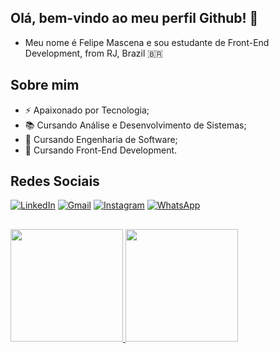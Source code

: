 ## Olá, bem-vindo ao meu perfil Github! 👋

- Meu nome é Felipe Mascena e sou estudante de Front-End Development, from RJ, Brazil 🇧🇷

## Sobre mim
- ⚡ Apaixonado por Tecnologia;
- 📚 Cursando Análise e Desenvolvimento de Sistemas;
- 📖 Cursando Engenharia de Software;
- 🚀 Cursando Front-End Development.

## Redes Sociais

[![LinkedIn](https://img.shields.io/badge/LinkedIn-0077B5?&logo=linkedin&logoColor=white)](https://www.linkedin.com/in/felipe-mascena/)
[![Gmail](https://img.shields.io/badge/Gmail-D14836?&logo=gmail&logoColor=white)](mailto:felipe.mascena.dev@gmail.com)
[![Instagram](https://img.shields.io/badge/-Instagram-%23E4405F?&logo=instagram&logoColor=white)](https://www.instagram.com/f_mascena/)
[![WhatsApp](https://img.shields.io/badge/WhatsApp-25D366?&logo=whatsapp&logoColor=white)](https://wa.me/55+21+979298951)



##
<a href="https://github.com/fmascena-dev">
<img height="180em" src="https://github-readme-stats.vercel.app/api?username=fmascena-dev&show_icons=true&theme=highcontrast&include_all_commits=true&count_private=true"/>
<img height="180em" src="https://github-readme-stats.vercel.app/api/top-langs/?username=fmascena-dev&layout=compact&langs_count=10&theme=highcontrast"/>
